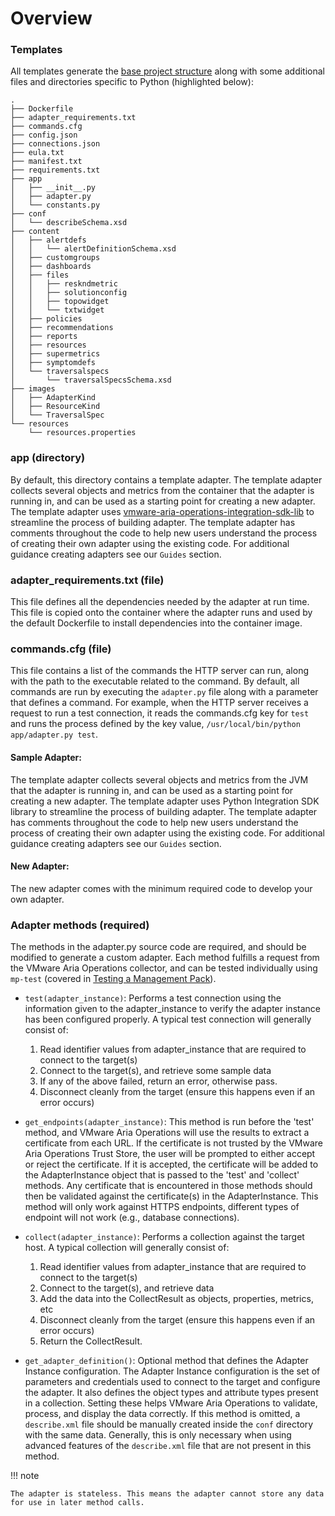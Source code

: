 # Overview 


### Templates

All templates generate the [base project structure](../mp-init.md#base-project-structure) along with some additional 
files and directories specific to Python (highlighted below): 

``` hl_lines="3 4 10-13"
.
├── Dockerfile
├── adapter_requirements.txt
├── commands.cfg
├── config.json
├── connections.json
├── eula.txt
├── manifest.txt
├── requirements.txt
├── app
│   ├── __init__.py
│   ├── adapter.py
│   └── constants.py
├── conf
│   └── describeSchema.xsd
├── content
│   ├── alertdefs
│   │   └── alertDefinitionSchema.xsd
│   ├── customgroups
│   ├── dashboards
│   ├── files
│   │   ├── reskndmetric
│   │   ├── solutionconfig
│   │   ├── topowidget
│   │   └── txtwidget
│   ├── policies
│   ├── recommendations
│   ├── reports
│   ├── resources
│   ├── supermetrics
│   ├── symptomdefs
│   └── traversalspecs
│       └── traversalSpecsSchema.xsd
├── images
│   ├── AdapterKind
│   ├── ResourceKind
│   └── TraversalSpec
└── resources
    └── resources.properties
```

### app (directory)
By default, this directory contains a template adapter. The template adapter collects several objects and metrics from
the container that the adapter is running in, and can be used as a starting point for creating a new adapter. 
The template adapter uses
[vmware-aria-operations-integration-sdk-lib](https://pypi.org/project/vmware-aria-operations-integration-sdk-lib/) to
streamline the process of building adapter.
The template adapter has comments throughout the code to help new users understand the process of creating their own
adapter using the existing code. For additional guidance creating adapters see our `Guides` section.

### adapter_requirements.txt (file)
This file defines all the dependencies needed by the adapter at run time. This file is copied onto the container where
the adapter runs and used by the default Dockerfile to install dependencies into the container image.

### commands.cfg (file)
This file contains a list of the commands the HTTP server can run, along with the path to the executable related to the
command. By default, all commands are run by executing the `adapter.py` file along with a parameter that defines a command.
For example, when the HTTP server receives a request to run a test connection, it reads the commands.cfg key for `test`
and runs the process defined by the key value, `/usr/local/bin/python app/adapter.py test`.

#### Sample Adapter:

The template adapter collects several objects and metrics from the JVM that the adapter is running in,
and can be used as a starting point for creating a new adapter.
The template adapter uses Python Integration SDK library to streamline the process of building adapter.
The template adapter has comments throughout the code to help new users understand the process of creating their own
adapter using the existing code.
For additional guidance creating adapters see our `Guides` section.

#### New Adapter:

The new adapter comes with the minimum required code to develop your own adapter. 

### Adapter methods (required)

The methods in the adapter.py source code are required, and should be modified to generate a custom adapter.
Each method fulfills a request from the VMware Aria Operations collector, and can be tested individually using
`mp-test` (covered in [Testing a Management Pack](../../get_started.md#testing-a-management-pack)).

- `test(adapter_instance)`:
  Performs a test connection using the information given to the adapter_instance to verify the adapter instance has been configured properly.
  A typical test connection will generally consist of:

  1. Read identifier values from adapter_instance that are required to connect to the target(s)
  2. Connect to the target(s), and retrieve some sample data
  3. If any of the above failed, return an error, otherwise pass.
  4. Disconnect cleanly from the target (ensure this happens even if an error occurs)

- `get_endpoints(adapter_instance)`:
  This method is run before the 'test' method, and VMware Aria Operations will use
  the results to extract a certificate from each URL. If the certificate is not trusted by
  the VMware Aria Operations Trust Store, the user will be prompted to either accept or reject
  the certificate. If it is accepted, the certificate will be added to the AdapterInstance
  object that is passed to the 'test' and 'collect' methods. Any certificate that is
  encountered in those methods should then be validated against the certificate(s)
  in the AdapterInstance. This method will only work against HTTPS endpoints, different types
  of endpoint will not work (e.g., database connections).

- `collect(adapter_instance)`:
  Performs a collection against the target host. A typical collection will generally consist of:
  1. Read identifier values from adapter_instance that are required to connect to the target(s)
  2. Connect to the target(s), and retrieve data
  3. Add the data into the CollectResult as objects, properties, metrics, etc
  4. Disconnect cleanly from the target (ensure this happens even if an error occurs)
  5. Return the CollectResult.

- `get_adapter_definition()`:
  Optional method that defines the Adapter Instance configuration. The Adapter Instance
  configuration is the set of parameters and credentials used to connect to the target and
  configure the adapter. It also defines the object types and attribute types present in a
  collection. Setting these helps VMware Aria Operations to validate, process, and display
  the data correctly. If this method is omitted, a `describe.xml` file should be manually
  created inside the `conf` directory with the same data. Generally, this is only necessary
  when using advanced features of the `describe.xml` file that are not present in this method.

!!! note

    The adapter is stateless. This means the adapter cannot store any data for use in later method calls.

